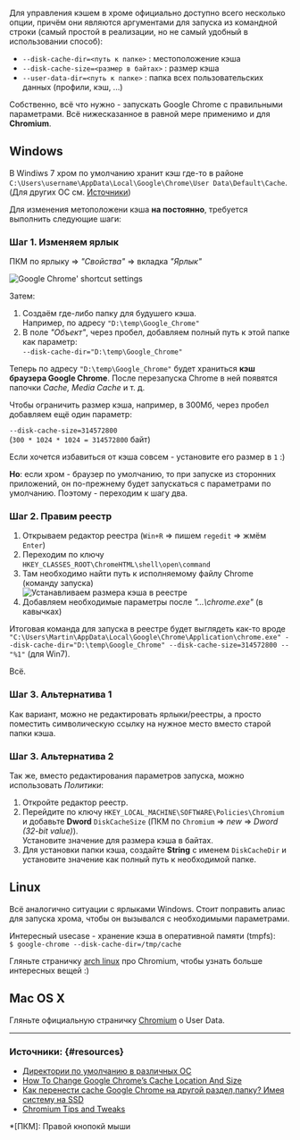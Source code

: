 <!--
Title: Как перенести кэш Google Chrome на другой диск&nbsp;/&nbsp;папку&nbsp;?
Description: Вы - счастливый обладатель SSD и волнуетесь о своём диске? :) Перенести кэш Google Chrome - правильное решение, и в данной статье я покажу как это сделать.
Date: 2012/10/04
Tags: chrome, hacks
-->

Для управления кэшем в хроме официально доступно всего несколько опции,
причём они являются аргументами для запуска из командной строки (самый простой в реализации,
но не самый удобный в использовании способ):

* `--disk-cache-dir=<путь к папке>` : местоположение кэша
* `--disk-cache-size=<размер в байтах>` : размер кэша
* `--user-data-dir=<путь к папке>` : папка всех пользовательских данных (профили, кэш, ...)

Собственно, всё что нужно - запускать Google Chrome с правильными параметрами<!--cut-here-->.
Всё нижесказанное в равной мере применимо и для **Chromium**.



## Windows

В Windiws 7 хром по умолчанию хранит кэш где-то в районе
`C:\Users\username\AppData\Local\Google\Chrome\User Data\Default\Cache`.
(Для других ОС см. [Источники](!#resources))

Для изменения метоположени кэша **на постоянно**, требуется выполнить следующие шаги:



### Шаг 1. Изменяем ярлык

ПКМ по ярлыку ⇒ *"Свойства"* ⇒ вкладка *"Ярлык"*

![Google Chrome' shortcut settings][chrome-shortcut]

Затем:

1. Создаём где-либо папку для будушего кэша.  
Например, по адресу `"D:\temp\Google_Chrome"`
2. В поле *"Объект"*, через пробел, добавляем полный путь к этой папке как параметр:  
`--disk-cache-dir="D:\temp\Google_Chrome"`

Теперь по адресу `"D:\temp\Google_Chrome"` будет храниться **кэш браузера Google&nbsp;Chrome**.
После перезапуска Chrome в ней появятся папочки *Cache, Media Cache* и т. д.

Чтобы ограничить размер кэша, например, в 300Мб, через пробел добавляем ещё один параметр:

`--disk-cache-size=314572800`  
(`300 * 1024 * 1024 = 314572800` байт)

Если хочется избавиться от кэша совсем - установите его размер в `1` :)

**Но**: если хром - браузер по умолчанию, то при запуске из сторонних приложений,
он по-прежнему будет запускаться с параметрами по умолчанию. Поэтому - переходим к шагу два.



### Шаг 2. Правим реестр

1. Открываем редактор реестра (`Win+R` ⇒ пишем `regedit` ⇒  жмём `Enter`)
2. Переходим по ключу `HKEY_CLASSES_ROOT\ChromeHTML\shell\open\command`
3. Там необходимо найти путь к исполняемому файлу Chrome (команду запуска)  
![Устанавливаем размера кэша в реестре][regedit]
4. Добавляем необходимые параметры после *"...\chrome.exe"* (в кавычках)

Итоговая команда для запуска в реестре будет выглядеть как-то вроде
`"C:\Users\Martin\AppData\Local\Google\Chrome\Application\chrome.exe" --disk-cache-dir="D:\temp\Google_Chrome" --disk-cache-size=314572800 -- "%1"` (для Win7).

Всё.


### Шаг 3. Альтернатива 1

Как вариант, можно не редактировать ярлыки/реестры, а просто поместить символическую ссылку на нужное место вместо старой папки кэша.



### Шаг 3. Альтернатива 2

Так же, вместо редактирования параметров запуска, можно использовать *Политики*:

1. Откройте редактор реестр.
2. Перейдите по ключу `HKEY_LOCAL_MACHINE\SOFTWARE\Policies\Chromium` и 
добавьте **Dword**  `DiskCacheSize` (ПКМ по `Chromium` ⇒  *new* ⇒  *Dword (32-bit value)*).  
Установите значение для размера кэша в байтах.
3. Для установки папки кэша, создайте **String** с именем `DiskCacheDir` и установите значение как полный путь к необходимой папке.



## Linux

Всё аналогично ситуации с ярлыками Windows. Стоит поправить алиас для запуска хрома,
чтобы он вызывался с необходимыми параметрами.

Интересный usecase - хранение кэша в оперативной памяти (tmpfs):  
`$ google-chrome --disk-cache-dir=/tmp/cache`

Гляньте страничку [arch linux](https://wiki.archlinux.org/index.php/Chromium_Tips_and_Tweaks)
про Chromium, чтобы узнать больше интересных вещей :)



## Mac OS X

Гляньте официальную страничку [Chromium](http://www.chromium.org/user-experience/user-data-directory) о User Data.

* * *

### Источники: {#resources}

* [Директории по умолчанию в различных ОС](http://www.chromium.org/user-experience/user-data-directory)
* [How To Change Google Chrome’s Cache Location And Size](http://www.ghacks.net/2010/10/19/how-to-change-google-chromes-cache-location-and-size/)
* [Как перенести cache Google Chrome на другой раздел,папку? Имея систему на SSD](http://productforums.google.com/forum/#!msg/chrome-ru/WxXLK3pjXn8/ZvxHYxUK2s4J)
* [Chromium Tips and Tweaks](https://wiki.archlinux.org/index.php/Chromium_Tips_and_Tweaks)






*[ПКМ]: Правой кнопокй мыши

[chrome-shortcut]: /blog/content/ru/setup/imgs/chrome_shortcat_props.gif
"Свойства ярлыка Google Chrome"

[regedit]: /blog/content/ru/setup/imgs/regedit-500x242.png
"Устанавливаем размера кэша в для Google Chrome в реестре"
